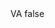 <?xml version="1.0" encoding="UTF-8"?>
<CustomMetadata xmlns="http://soap.sforce.com/2006/04/metadata">
    <label>VA</label>
    <protected>false</protected>
</CustomMetadata>
